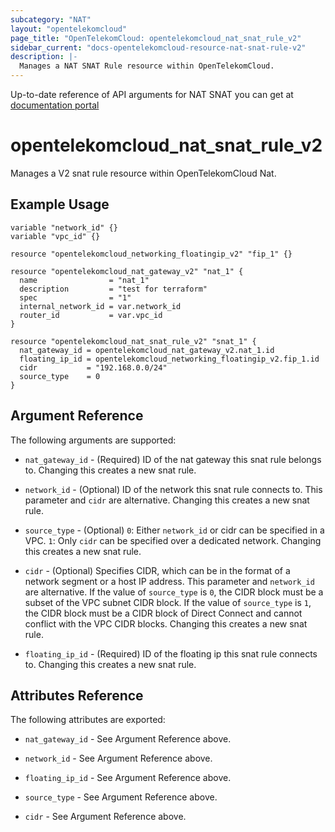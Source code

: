 ```yaml
---
subcategory: "NAT"
layout: "opentelekomcloud"
page_title: "OpenTelekomCloud: opentelekomcloud_nat_snat_rule_v2"
sidebar_current: "docs-opentelekomcloud-resource-nat-snat-rule-v2"
description: |-
  Manages a NAT SNAT Rule resource within OpenTelekomCloud.
---
```


Up-to-date reference of API arguments for NAT SNAT you can get at
[documentation portal](https://docs.otc.t-systems.com/nat-gateway/api-ref/api_v2.0/snat_rules)

# opentelekomcloud_nat_snat_rule_v2

Manages a V2 snat rule resource within OpenTelekomCloud Nat.

## Example Usage

```hcl
variable "network_id" {}
variable "vpc_id" {}

resource "opentelekomcloud_networking_floatingip_v2" "fip_1" {}

resource "opentelekomcloud_nat_gateway_v2" "nat_1" {
  name                = "nat_1"
  description         = "test for terraform"
  spec                = "1"
  internal_network_id = var.network_id
  router_id           = var.vpc_id
}

resource "opentelekomcloud_nat_snat_rule_v2" "snat_1" {
  nat_gateway_id = opentelekomcloud_nat_gateway_v2.nat_1.id
  floating_ip_id = opentelekomcloud_networking_floatingip_v2.fip_1.id
  cidr           = "192.168.0.0/24"
  source_type    = 0
}
```

## Argument Reference

The following arguments are supported:

* `nat_gateway_id` - (Required) ID of the nat gateway this snat rule belongs to.
  Changing this creates a new snat rule.

* `network_id` - (Optional) ID of the network this snat rule connects to. This parameter
  and `cidr` are alternative. Changing this creates a new snat rule.

* `source_type` - (Optional) `0`: Either `network_id` or cidr can be specified in a VPC. `1`:
  Only `cidr` can be specified over a dedicated network. Changing this creates a new snat rule.

* `cidr` - (Optional) Specifies CIDR, which can be in the format of a network segment or
  a host IP address. This parameter and `network_id` are alternative. If the value of
  `source_type` is `0`, the CIDR block must be a subset of the VPC subnet CIDR block. If
  the value of `source_type` is `1`, the CIDR block must be a CIDR block of Direct Connect
  and cannot conflict with the VPC CIDR blocks. Changing this creates a new snat rule.

* `floating_ip_id` - (Required) ID of the floating ip this snat rule connects to.
  Changing this creates a new snat rule.

## Attributes Reference

The following attributes are exported:

* `nat_gateway_id` - See Argument Reference above.

* `network_id` - See Argument Reference above.

* `floating_ip_id` - See Argument Reference above.

* `source_type` - See Argument Reference above.

* `cidr` - See Argument Reference above.
